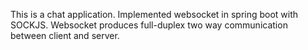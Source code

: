 This is a chat application. 
Implemented websocket in spring boot with SOCKJS.
Websocket produces full-duplex two way communication between client and server.